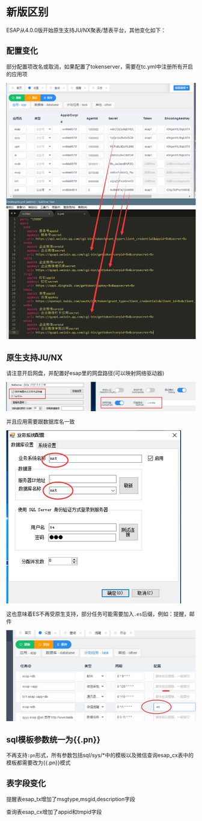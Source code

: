 # 新版区别

ESAP从4.0.0版开始原生支持JU/NX聚表/慧表平台，其他变化如下：

## 配置变化

部分配置项改名或取消，如果配置了tokenserver，需要在tc.yml中注册所有开启的应用项

![](./img/newver.png)

## 原生支持JU/NX

请注意开启网盘，并配置好esap里的网盘路径(可以映射网络驱动器)

![](./img/newver-path.png)

并且应用需要跟数据库名一致

![](./img/newver-dbname.png)

这也意味着ES不再受原生支持，部分任务可能需要加入`.es`后缀，例如：提醒，邮件

![](./img/newver-tx.jpg)

## sql模板参数统一为{{.pn}}

不再支持`:pn`形式，所有参数包括sql/sys/*中的模板以及微信查询esap_cx表中的模板都需要改为{{.pn}}模式

## 表字段变化

提醒表esap_tx增加了msgtype,msgid,description字段

查询表esap_cx增加了appid和tmpid字段